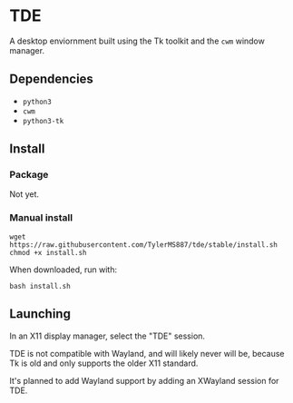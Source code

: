 # TDE

A desktop enviornment built using the Tk toolkit and the `cwm` window manager.

## Dependencies

* `python3`
* `cwm`
* `python3-tk`

## Install

### Package

Not yet.

### Manual install

```
wget https://raw.githubusercontent.com/TylerMS887/tde/stable/install.sh
chmod +x install.sh
```

When downloaded, run with:

```
bash install.sh
```

## Launching

In an X11 display manager, select the "TDE" session.

TDE is not compatible with Wayland, and will likely never will be, because Tk
is old and only supports the older X11 standard.

It's planned to add Wayland support by adding an XWayland session for TDE.

